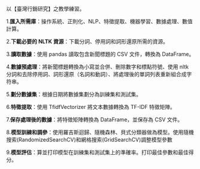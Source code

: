 以【臺灣行銷研究】之教學練習。

1.**匯入所需庫**：操作系統、正則化、NLP、特徵提取、機器學習、數據處理、數值計算。

2.**下載必要的 NLTK 資源**：下載分詞、停用詞和詞形還原所需的資源。

3.**讀取數據**：使用 pandas 讀取包含新聞標題的 CSV 文件，轉換為 DataFrame。

4.**數據預處理**：將新聞標題轉換為小寫並合併、刪除數字和標點符號、使用 nltk 分詞和去除停用詞、詞形還原（名詞和動詞）、將處理後的單詞列表重新組合成字符串。

5.**劃分數據集**：根據日期將數據集劃分為訓練集和測試集。

6.**特徵提取**：使用 TfidfVectorizer 將文本數據轉換為 TF-IDF 特徵矩陣。

7.**保存處理後的數據**：將特徵矩陣轉換為 DataFrame，並保存為 CSV 文件。

8.**模型訓練和調參**：使用羅吉斯迴歸、隨機森林、貝式分類器做為模型。使用隨機搜索(RandomizedSearchCV)和網格搜索(GridSearchCV)調整模型參數

9.**模型評估**：算並打印模型在訓練集和測試集上的準確率。打印最佳參數和最佳得分。
